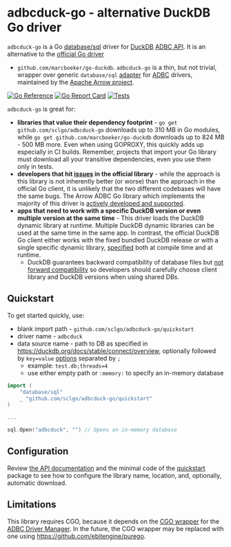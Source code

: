 # adbcduck-go - alternative DuckDB Go driver

`adbcduck-go` is a Go [database/sql](https://pkg.go.dev/database/sql) driver for [DuckDB](https://duckdb.org/)
[ADBC API](https://duckdb.org/docs/clients/adbc). It is an alternative to the [official Go driver](https://duckdb.org/docs/clients/go) 
- `github.com/marcboeker/go-duckdb`.
`adbcduck-go` is a thin, but not trivial, wrapper over generic `database/sql` [adapter](https://pkg.go.dev/github.com/apache/arrow-adbc/go/adbc/sqldriver) 
for [ADBC](https://arrow.apache.org/adbc/) drivers, maintained by the [Apache Arrow project](https://arrow.apache.org/).

[![Go Reference](https://pkg.go.dev/badge/github.com/sclgo/adbcduck-go.svg)](https://pkg.go.dev/github.com/sclgo/adbcduck-go)
[![Go Report Card](https://goreportcard.com/badge/github.com/sclgo/adbcduck-go)](https://goreportcard.com/report/github.com/sclgo/adbcduck-go)
[![Tests](https://github.com/sclgo/adbcduck-go/actions/workflows/go.yml/badge.svg)](https://coveralls.io/github/sclgo/adbcduck-go)

`adbcduck-go` is great for:

- **libraries that value their dependency footprint** - `go get github.com/sclgo/adbcduck-go` downloads up to 310 MB in Go modules,
  while `go get github.com/marcboeker/go-duckdb` downloads up to 824 MB - 500 MB more. Even when using GOPROXY, this quickly adds up
  especially in CI builds. Remember, projects that import your Go library must download all your transitive dependencies, even
  you use them only in tests.
- **developers that hit [issues](https://github.com/marcboeker/go-duckdb/issues) in the official library** - while the approach
  is this library is not inherently better (or worse) than the approach in the official Go client, it is unlikely that
  the two different codebases will have the same bugs. The Arrow ADBC Go library which implements the majority of this
  driver is [actively developed and supported](https://github.com/apache/arrow-adbc/pulse/monthly).
- **apps that need to work with a specific DuckDB version or even multiple version at the same time** - 
  This driver loads the DuckDB dynamic library at runtime. Multiple DuckDB dynamic libraries can be used 
  at the same time in the same app. In contrast, the official DuckDB Go client either works 
  with the fixed bundled DuckDB release or with a single specific dynamic 
  library, [specified](https://github.com/marcboeker/go-duckdb?tab=readme-ov-file#dynamic-linking) both at compile time and at runtime.
  - DuckDB guarantees backward compatibility of database files but 
    [not forward compatibility](https://duckdb.org/docs/stable/internals/storage.html#compatibility) so developers
    should carefully choose client library and DuckDB versions when using shared DBs.

## Quickstart

To get started quickly, use:

* blank import path - `github.com/sclgo/adbcduck-go/quickstart`
* driver name - `adbcduck`
* data source name - path to DB as specified in <https://duckdb.org/docs/stable/connect/overview>, 
  optionally followed by `key=value` [options](https://duckdb.org/docs/stable/configuration/overview#configuration-reference)
  separated by `;`
  * example: `test.db;threads=4`
  * use either empty path or `:memory:` to specify an in-memory database

```go
import (
	"database/sql"
	_ "github.com/sclgo/adbcduck-go/quickstart"
)

...

sql.Open("adbcduck", "") // Opens an in-memory database
```

## Configuration

Review [the API documentation](https://pkg.go.dev/github.com/sclgo/adbcduck-go)
and the minimal code of the [quickstart](/quickstart/quickstart.go) package to see how to configure the library name, 
location, and, optionally, automatic download.

## Limitations

This library requires CGO, because it depends on the [CGO wrapper](https://github.com/apache/arrow-adbc/blob/11a9128/go/adbc/drivermgr/wrapper.go)
for the [ADBC Driver Manager](https://arrow.apache.org/adbc/main/cpp/driver_manager.html).
In the future, the CGO wrapper may be replaced with one using <https://github.com/ebitengine/purego>. 
